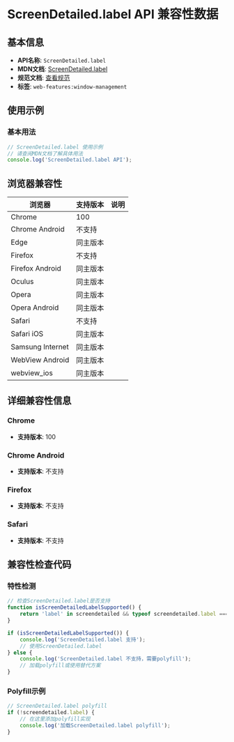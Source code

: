 # ScreenDetailed.label API 兼容性数据

## 基本信息

- **API名称**: `ScreenDetailed.label`
- **MDN文档**: [ScreenDetailed.label](https://developer.mozilla.org/docs/Web/API/ScreenDetailed/label)
- **规范文档**: [查看规范](https://w3c.github.io/window-management/#ref-for-dom-screendetailed-label)
- **标签**: `web-features:window-management`

## 使用示例

### 基本用法

```javascript
// ScreenDetailed.label 使用示例
// 请查阅MDN文档了解具体用法
console.log('ScreenDetailed.label API');
```

## 浏览器兼容性

| 浏览器 | 支持版本 | 说明 |
|--------|----------|------|
| Chrome | 100 |  |
| Chrome Android | 不支持 |  |
| Edge | 同主版本 |  |
| Firefox | 不支持 |  |
| Firefox Android | 同主版本 |  |
| Oculus | 同主版本 |  |
| Opera | 同主版本 |  |
| Opera Android | 同主版本 |  |
| Safari | 不支持 |  |
| Safari iOS | 同主版本 |  |
| Samsung Internet | 同主版本 |  |
| WebView Android | 同主版本 |  |
| webview_ios | 同主版本 |  |

## 详细兼容性信息

### Chrome

- **支持版本**: 100

### Chrome Android

- **支持版本**: 不支持

### Firefox

- **支持版本**: 不支持

### Safari

- **支持版本**: 不支持

## 兼容性检查代码

### 特性检测

```javascript
// 检查ScreenDetailed.label是否支持
function isScreenDetailedLabelSupported() {
    return 'label' in screendetailed && typeof screendetailed.label === 'function';
}

if (isScreenDetailedLabelSupported()) {
    console.log('ScreenDetailed.label 支持');
    // 使用ScreenDetailed.label
} else {
    console.log('ScreenDetailed.label 不支持，需要polyfill');
    // 加载polyfill或使用替代方案
}
```

### Polyfill示例

```javascript
// ScreenDetailed.label polyfill
if (!screendetailed.label) {
    // 在这里添加polyfill实现
    console.log('加载ScreenDetailed.label polyfill');
}
```

